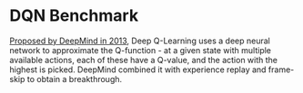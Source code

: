 # DQN Benchmark

[Proposed by DeepMind in 2013](https://www.cs.toronto.edu/~vmnih/docs/dqn.pdf), Deep Q-Learning uses a deep neural network to approximate the Q-function - at a given state with multiple available actions, each of these have a Q-value, and the action with the highest is picked. DeepMind combined it with experience replay and frame-skip to obtain a breakthrough.
